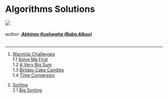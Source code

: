 # Algorithms Solutions 
![](https://hrcdn.net/hackerrank/assets/brand/h_mark_sm-9c05999c62674028552f4e813728e591.svg)
###### author: [**Abhinav Kushwaha (Baba Albus)**](http://babaalbus.com/ "http://babaalbus.com/")
---
1. [WarmUp Challenges](https://github.com/Abhi9935/HackerRank/tree/master/Algorithms/Warmup)  
         1.1 [Solve Me First](https://github.com/Abhi9935/HackerRank/blob/master/Algorithms/Warmup/Solve_Me_First.java)</br>
         1.2 [A Very Big Sum](https://github.com/Abhi9935/HackerRank/blob/master/Algorithms/Warmup/A_VeryBigSum.java)</br>
         1.3 [Birtday Cake Candles](https://github.com/Abhi9935/HackerRank/blob/master/Algorithms/Warmup/BirthdayCakeCandles.java)</br>
         1.4 [Time Conversion](https://github.com/Abhi9935/HackerRank/tree/master/Algorithms/Warmup/Time%20Conversion)
         
2. [Sorting](https://github.com/Abhi9935/HackerRank/tree/master/Algorithms/Sorting)</br>
         2.1 [Big Sorting](https://github.com/Abhi9935/HackerRank/blob/master/Algorithms/Sorting/Big_Sorting.java) 
